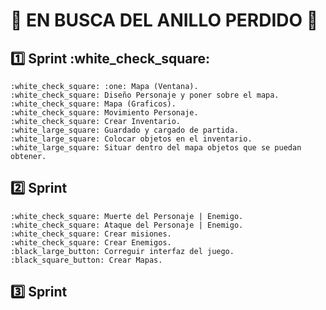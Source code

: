 #  :ring: EN BUSCA DEL ANILLO PERDIDO :ring:
## :one: Sprint :white_check_square:
    :white_check_square: :one: Mapa (Ventana).
    :white_check_square: Diseño Personaje y poner sobre el mapa.
    :white_check_square: Mapa (Graficos).
    :white_check_square: Movimiento Personaje.
    :white_check_square: Crear Inventario.
    :white_large_square: Guardado y cargado de partida.
    :white_large_square: Colocar objetos en el inventario.
    :white_large_square: Situar dentro del mapa objetos que se puedan obtener.
## :two: Sprint
    :white_check_square: Muerte del Personaje | Enemigo.
    :white_check_square: Ataque del Personaje | Enemigo.
    :white_check_square: Crear misiones.
    :white_check_square: Crear Enemigos.
    :black_large_button: Correguir interfaz del juego.
    :black_square_button: Crear Mapas.
## :three: Sprint
